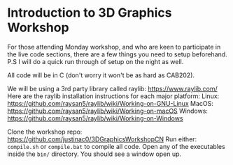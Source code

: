 # Introduction to 3D Graphics Workshop
For those attending Monday workshop, and who are keen to participate in the
live code sections, there are a few things you need to setup beforehand.
P.S I will do a quick run through of setup on the night as well.

All code will be in C (don't worry it won't be as hard as CAB202).

We will be using a 3rd party library called raylib: https://www.raylib.com/
Here are the raylib installation instructions for each major platform:
Linux: https://github.com/raysan5/raylib/wiki/Working-on-GNU-Linux
MacOS: https://github.com/raysan5/raylib/wiki/Working-on-macOS
Windows: https://github.com/raysan5/raylib/wiki/Working-on-Windows

Clone the workshop repo: https://github.com/justinac0/3DGraphicsWorkshopCN
Run either: `compile.sh` or `compile.bat` to compile all code.
Open any of the executables inside the `bin/` directory.
You should see a window open up.

